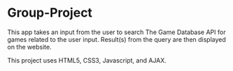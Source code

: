 # Group-Project

This app takes an input from the user to search The Game Database API for games related to the user input. Result(s) from the query are then displayed on the website.

This project uses HTML5, CSS3, Javascript, and AJAX.
